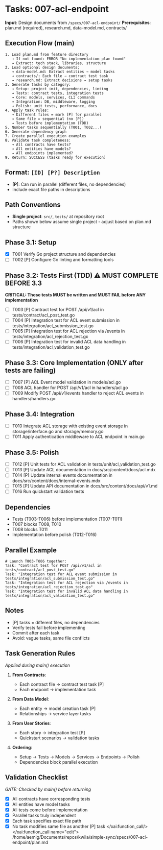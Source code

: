 # Tasks: 007-acl-endpoint

**Input**: Design documents from `/specs/007-acl-endpoint/`
**Prerequisites**: plan.md (required), research.md, data-model.md, contracts/

## Execution Flow (main)
```
1. Load plan.md from feature directory
   → If not found: ERROR "No implementation plan found"
   → Extract: tech stack, libraries, structure
2. Load optional design documents:
   → data-model.md: Extract entities → model tasks
   → contracts/: Each file → contract test task
   → research.md: Extract decisions → setup tasks
3. Generate tasks by category:
   → Setup: project init, dependencies, linting
   → Tests: contract tests, integration tests
   → Core: models, services, CLI commands
   → Integration: DB, middleware, logging
   → Polish: unit tests, performance, docs
4. Apply task rules:
   → Different files = mark [P] for parallel
   → Same file = sequential (no [P])
   → Tests before implementation (TDD)
5. Number tasks sequentially (T001, T002...)
6. Generate dependency graph
7. Create parallel execution examples
8. Validate task completeness:
   → All contracts have tests?
   → All entities have models?
   → All endpoints implemented?
9. Return: SUCCESS (tasks ready for execution)
```

## Format: `[ID] [P?] Description`
- **[P]**: Can run in parallel (different files, no dependencies)
- Include exact file paths in descriptions

## Path Conventions
- **Single project**: `src/`, `tests/` at repository root
- Paths shown below assume single project - adjust based on plan.md structure

## Phase 3.1: Setup
- [x] T001 Verify Go project structure and dependencies
- [ ] T002 [P] Configure Go linting and formatting tools

## Phase 3.2: Tests First (TDD) ⚠️ MUST COMPLETE BEFORE 3.3
**CRITICAL: These tests MUST be written and MUST FAIL before ANY implementation**
- [ ] T003 [P] Contract test for POST /api/v1/acl in tests/contract/acl_post_test.go
- [ ] T004 [P] Integration test for ACL event submission in tests/integration/acl_submission_test.go
- [ ] T005 [P] Integration test for ACL rejection via /events in tests/integration/acl_rejection_test.go
- [ ] T006 [P] Integration test for invalid ACL data handling in tests/integration/acl_validation_test.go

## Phase 3.3: Core Implementation (ONLY after tests are failing)
- [ ] T007 [P] ACL Event model validation in models/acl.go
- [ ] T008 ACL handler for POST /api/v1/acl in handlers/acl.go
- [ ] T009 Modify POST /api/v1/events handler to reject ACL events in handlers/handlers.go

## Phase 3.4: Integration
- [ ] T010 Integrate ACL storage with existing event storage in storage/interface.go and storage/memory.go
- [ ] T011 Apply authentication middleware to ACL endpoint in main.go

## Phase 3.5: Polish
- [ ] T012 [P] Unit tests for ACL validation in tests/unit/acl_validation_test.go
- [ ] T013 [P] Update ACL documentation in docs/src/content/docs/acl.mdx
- [ ] T014 [P] Update internal events documentation in docs/src/content/docs/internal-events.mdx
- [ ] T015 [P] Update API documentation in docs/src/content/docs/api/v1.md
- [ ] T016 Run quickstart validation tests

## Dependencies
- Tests (T003-T006) before implementation (T007-T011)
- T007 blocks T008, T010
- T008 blocks T011
- Implementation before polish (T012-T016)

## Parallel Example
```
# Launch T003-T006 together:
Task: "Contract test for POST /api/v1/acl in tests/contract/acl_post_test.go"
Task: "Integration test for ACL event submission in tests/integration/acl_submission_test.go"
Task: "Integration test for ACL rejection via /events in tests/integration/acl_rejection_test.go"
Task: "Integration test for invalid ACL data handling in tests/integration/acl_validation_test.go"
```

## Notes
- [P] tasks = different files, no dependencies
- Verify tests fail before implementing
- Commit after each task
- Avoid: vague tasks, same file conflicts

## Task Generation Rules
*Applied during main() execution*

1. **From Contracts**:
   - Each contract file → contract test task [P]
   - Each endpoint → implementation task

2. **From Data Model**:
   - Each entity → model creation task [P]
   - Relationships → service layer tasks

3. **From User Stories**:
   - Each story → integration test [P]
   - Quickstart scenarios → validation tasks

4. **Ordering**:
   - Setup → Tests → Models → Services → Endpoints → Polish
   - Dependencies block parallel execution

## Validation Checklist
*GATE: Checked by main() before returning*

- [x] All contracts have corresponding tests
- [x] All entities have model tasks
- [x] All tests come before implementation
- [x] Parallel tasks truly independent
- [x] Each task specifies exact file path
- [x] No task modifies same file as another [P] task</content>
</xai:function_call/>
</xai:function_call name="edit">
<parameter name="filePath">/home/aemig/Documents/repos/kwila/simple-sync/specs/007-acl-endpoint/plan.md